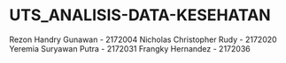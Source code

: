 # UTS_ANALISIS-DATA-KESEHATAN
Rezon Handry Gunawan - 2172004 Nicholas Christopher Rudy - 2172020 Yeremia Suryawan Putra - 2172031 Frangky Hernandez - 2172036
